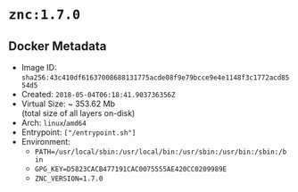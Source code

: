 # `znc:1.7.0`

## Docker Metadata

- Image ID: `sha256:43c410df61637008688131775acde08f9e79bcce9e4e1148f3c1772acd8554d5`
- Created: `2018-05-04T06:18:41.903736356Z`
- Virtual Size: ~ 353.62 Mb  
  (total size of all layers on-disk)
- Arch: `linux`/`amd64`
- Entrypoint: `["/entrypoint.sh"]`
- Environment:
  - `PATH=/usr/local/sbin:/usr/local/bin:/usr/sbin:/usr/bin:/sbin:/bin`
  - `GPG_KEY=D5823CACB477191CAC0075555AE420CC0209989E`
  - `ZNC_VERSION=1.7.0`
